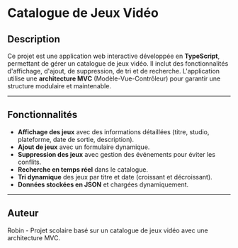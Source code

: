 # Catalogue de Jeux Vidéo

## Description
Ce projet est une application web interactive développée en **TypeScript**, permettant de gérer un catalogue de jeux vidéo. Il inclut des fonctionnalités d'affichage, d'ajout, de suppression, de tri et de recherche. L'application utilise une **architecture MVC** (Modèle-Vue-Contrôleur) pour garantir une structure modulaire et maintenable.

---

## Fonctionnalités
- **Affichage des jeux** avec des informations détaillées (titre, studio, plateforme, date de sortie, description).
- **Ajout de jeux** avec un formulaire dynamique.
- **Suppression des jeux** avec gestion des événements pour éviter les conflits.
- **Recherche en temps réel** dans le catalogue.
- **Tri dynamique** des jeux par titre et date (croissant et décroissant).
- **Données stockées en JSON** et chargées dynamiquement.


---

## Auteur
Robin - Projet scolaire basé sur un catalogue de jeux vidéo avec une architecture MVC.
